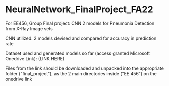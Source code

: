 # NeuralNetwork_FinalProject_FA22
For EE456, Group Final project: CNN 2 models for Pneumonia Detection from X-Ray Image sets

CNN utilized: 2 models devised and compared for accuracy in prediction rate

Dataset used and generated models so far (access granted Microsoft Onedrive Link): (LINK HERE)

Files from the link should be downloaded and unpacked into the appropriate folder ("final_project"), as the 2 main directories inside ("EE 456") on the onedrive link
